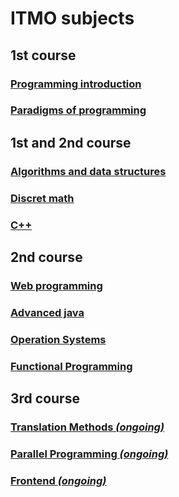 ﻿# ITMO subjects

## 1st course

### <a href="https://github.com/ShuffleZZZ/ITMO/tree/master/Programming">Programming introduction</a>
### <a href="https://github.com/ShuffleZZZ/ITMO/tree/master/Paradigms/src">Paradigms of programming</a>

## 1st and 2nd course

### <a href="https://github.com/ShuffleZZZ/ITMO/tree/master/AlgorithmsandDataStructures">Algorithms and data structures</a>
### <a href="https://github.com/ShuffleZZZ/ITMO/tree/master/Diskret">Discret math</a>
### <a href="https://github.com/ShuffleZZZ/ITMO/tree/master/C%2B%2B">C++</a>

## 2nd course

### <a href="https://github.com/ShuffleZZZ/ITMO/tree/master/CodeForces">Web programming</a>
### <a href="https://github.com/ShuffleZZZ/ITMO/tree/master/JavaAdvanced">Advanced java</a>
### <a href="https://github.com/ShuffleZZZ/ITMO/tree/master/OperationSystems">Operation Systems</a>
### <a href="https://github.com/ShuffleZZZ/ITMO/tree/master/Haskell">Functional Programming</a>

## 3rd course

### <a href="https://github.com/ShuffleZZZ/ITMO/tree/master/TranslationMethods">Translation Methods <i>(ongoing)</i></a>
### <a href="https://github.com/ShuffleZZZ/ITMO/tree/master/ParallelProgramming">Parallel Programming <i>(ongoing)</i></a>
### <a href="https://github.com/ShuffleZZZ/ITMO/tree/master/Frontend">Frontend <i>(ongoing)</i></a>



